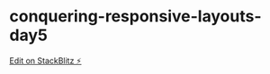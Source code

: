 # conquering-responsive-layouts-day5

[Edit on StackBlitz ⚡️](https://stackblitz.com/edit/conquering-responsive-layouts-day5)